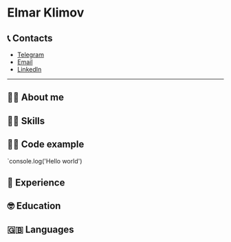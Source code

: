# Elmar Klimov

## 📞 Contacts

* [Telegram](https://t.me/klimelm) 
* [Email](klimelm@gmail.com)
* [LinkedIn](https://www.linkedin.com/in/elmar-klimov)

***

## 💁‍♂️ About me

## 🤹‍♂️ Skills

## 👨‍💻 Code example
`console.log('Hello world')

## 🥷 Experience

## 🤓 Education

## 🇬🇧 Languages
